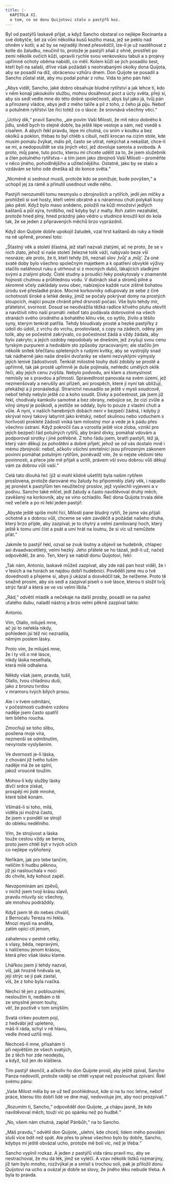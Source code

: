 ```yaml
---
title: |-
  KAPITOLA XI.
  o tom, co se donu Quijotovi stalo u pastýřů koz.
---
```


Byl od pastýřů laskavě přijat, a když Sancho obstaral co nejlépe Rocinanta a své dobytče, šel za vůní několika kusů kozího masa, jež se peklo nad ohněm v kotli; a ač by se nejraději ihned přesvědčil, lze-li je už nastěhovat z kotle do žaludku, neučinil to, protože je pastýři sňali z ohně, prostřeli po zemi několik ovčích kůží, upravili rychle svou venkovskou tabuli a s projevy upřímné ochoty oběma nabídli, co měli. Kolem kůží se jich posadilo šest, kteří byli na salaši, dříve však požádali s neohrabanými okolky dona Quijota, aby se posadil na díž, obrácenou vzhůru dnem. Don Quijote se posadil a Sancho zůstal stát, aby mu podal pohár z rohu. Vida to jeho pán řekl:

„Abys viděl, Sancho, jaké dobro obsahuje bludné rytířství a jak lehce ti, kdo v něm konají jakoukoliv službu, mohou dosáhnout poct a úcty světa, přeji si, aby sis sedl vedle mne do této dobré společnosti, abys byl jako já, tvůj pán a přirozený vládce, abys jedl z mého talíře a pil z toho, z čeho já piju. Neboť o potulném rytířství lze říci totéž co o lásce: že srovnává všechny věci.“

„Uctivý dík,“ pravil Sancho, „ale povím Vaší Milosti, že mít něco dobrého k jídlu, snědl bych to stejně dobře, ba ještě lépe vestoje a sám, než vsedě s císařem. A abych řekl pravdu, lépe mi chutná, co sním v koutku a bez okolků a poklon, třebas to byl chléb s cibulí, nežli krocan na cizím stole, kde musím pomalu žvýkat, málo pít, často se utírat, nekýchat a nekašlat, chce-li se mi, a nedopouštět se sta jiných věcí, jež dovoluje samota a svoboda. A proto, můj pane, tuto poctu, kterou mi chcete udělit za to, že jsem služebník a člen potulného rytířstva – a tím jsem jako zbrojnoš Vaší Milosti – proměňte v něco jiného, pohodlnějšího a užitečnějšího. Ostatně, jako by se stalo a vzdávám se toho ode dneška až do konce světa.“

„Nicméně si sednout musíš, protože kdo se ponižuje, bude povýšen,“ a uchopil jej za rámě a přinutil usednout vedle něho.

Pastýři nerozuměli tomu nesmyslu o zbrojnoších a rytířích, jedli jen mlčky a prohlíželi si své hosty, kteří velmi obratně a s náramnou chutí polykali kusy jako pěsti. Když bylo maso snědeno, položili na kůži množství jedlých kaštanů a půl sýra, tvrdšího, než kdyby byl z malty. Roh zatím nezahálel, protože hned plný, hned prázdný jako vědro u studnice kroužil kol do kola tak, že se jeden z připravených měchů brzo vyprázdnil.

Když don Quijote dobře upokojil žaludek, vzal hrst kaštanů do ruky a hledě na ně upřeně, pronesl toto:

„Šťastný věk a století šťastná, jež staří nazvali zlatými, ač ne proto, že se v nich zlato, jehož si naše století železné tolik váží, nabývalo beze vší nesnáze; ale proto, že ti, kteří tehdy žili, neznali slov ‚tvůj‘ a ‚můj‘. Za oné svaté doby bylo všechno společným majetkem a k opatření obvyklé výživy stačilo natáhnout ruku a utrhnout si z mocných dubů, lákajících sladkými svými a zralými plody. Čisté studny a proudící řeky poskytovaly v znamenité hojnosti chutnou a průhlednou vodu. V dutinách skal a stromů pilné a skromné včely zakládaly svou obec, nabízejíce každé ruce zištně bohatou úrodu své přesladké práce. Mocné korkovníky odlupovaly ze sebe z čiré ochotnosti široké a lehké desky, jimiž se počaly pokrývat domy na prostých sloupcích, mající pouze chránit před drsností počasí. Vše bylo tehdy mír, přátelství, svornost. Dosud se neodvážila těžká radlice křivého pluhu otevřít a navštívit nitro naší pramáti: neboť tato podávala dobrovolně na všech stranách svého úrodného a bohatého klínu vše, co sytilo, živilo a těšilo syny, kterým tenkrát patřila. Tehdy bloudívaly prosté a hezké pastýřky z údolí do údolí, z vrchu do vrchu, prostovlasé, s copy na zádech, oděny jen tolik, aby se počestně zakrývalo, co počestnost žádá a vždy žádala, aby bylo zakryto; a jejich ozdoby nepodobaly se dnešním, jež zvyšují svou cenu tyrským purpurem a hedvábím sto způsoby zpracovaným; ale stačilo jim několik snítek břečťanu spletených s rudými kvítky, aby se vystrojily snad tak nádherně jako naše dnešní dvořanky se všemi nezvyklými výmysly jejich lenivé žádostivosti. Tenkrát milostné touhy duší zdobily se prostě a upřímně, tak jak prostě upřímně je duše pojímala, nehledíc umělých oklik řeči, aby jejich cenu zvýšila. Nebylo podvodu, ani klam a zlomyslnost nemísily se s pravdou a přímostí. Spravedlnost panovala na svém území, jež nezmenšovaly a nerušily ani přízeň, ani prospěch, které jí nyní tak ubližují, překážejí a ji pronásledují. Stranictví neusadilo se ještě v mysli soudcově, neboť tehdy nebylo ještě co a koho soudit. Dívky a počestnost, jak jsem již řekl, chodívaly kamkoliv samotné a bez obrany, nebojíce se, že cizí zvůle a vilný úmysl je poškodí, a jestliže se oddaly, bylo to pouze z vlastní chuti a vůle. A nyní, v našich hanebných dobách není v bezpečí žádná, i kdyby ji skrýval nový takový labyrint jako krétský, neboť skulinou nebo vzduchem s horlivostí prokleté žádosti vniká tam milostný mor a vede je k pádu přes všechno ústraní. Když pokročil čas a vzrostla ještě více zloba, vznikl pro jejich bezpečí řád potulných rytířů, aby bránil dívky, pomáhal vdovám a podporoval sirotky i jiné potřebné. Z toho řádu jsem, bratři pastýři, též já, který vám děkuji za pohoštění a dobré přijetí, jehož se od vás dostalo mně i mému zbrojnoši: neboť, ačkoliv všichni smrtelníci jsou přirozeným zákonem povinni pomáhat potulným rytířům, poněvadž vím, že si nejste vědomi této povinnosti, a přece jste mě přijali a uctili, právem vší svou dobrou vůlí děkuji vám za dobrou vůli vaší.“

Celá tato dlouhá řeč (jíž si mohl klidně ušetřit) byla naším rytířem proslovena, protože darované mu žaludy ho připomněly zlatý věk, i napadlo jej pronést k pastýřům ten neužitečný proslov, jejž vyslechli vyjeveni a v podivu. Sancho také mlčel, jedl žaludy a často navštěvoval druhý měch, zavěšený na korkovník, aby se víno ochladilo. Řeč dona Quijota trvala déle než večeře a po ní řekl jeden pastýř:

„Abyste ještě spíše mohl říci, Milosti pane bludný rytíři, že jsme vás přijali ochotně a s dobrou vůlí, chceme se vám zavděčit a požádat našeho druha, který brzo přijde, aby zazpíval; je to chytrý a velmi zamilovaný hoch, který ještě k tomu umí číst a psát a umí hrát na loutnu, že si víc už nemůžete přát.“

Jakmile to pastýř řekl, ozval se zvuk loutny a objevil se hudebník, chlapec asi dvaadvacetiletý, velmi hezký. Jeho přátelé se ho tázali, jedl-li už, načež odpověděl, že ano. Ten, který se nabídl donu Quijotovi, řekl:

„Tak nám, Antonio, laskavě můžeš zazpívat, aby zde náš pan host viděl, že i v lesích a na horách se najdou dobří hudebníci. Pověděli jsme mu o tvé dovednosti a přejeme si, abys ji ukázal a dosvědčil tak, že nelžeme. Proto tě snažně prosím, aby sis sedl a zazpíval píseň o své lásce, kterou ti složil tvůj strýc farář a která se ve vsi velmi líbila.“

„Rád,“ odvětil mladík a nečekaje na další prosby, posadil se na pařez uťatého dubu, naladil nástroj a brzo velmi pěkně zazpíval takto:

Antonio.

Vím, Olallo, miluješ mne,  
ač jsi to neřekla nikdy,  
pohledem jsi též nic nezradila,  
němým poslem lásky.

Proto vím, že miluješ mne,  
že i ty víš o mé lásce,  
nikdy láska neselhala,  
která milé odhalena.

Někdy však jsem, pravda, tušil,  
Olallo, tvou chladnou duši,  
jako z bronzu tvrdou  
v mramoru tvých bílých prsou.

Ale i v tvém odmítání,  
v počestnosti cudném vzdoru  
naděje jsem často spatřil  
lem bílého roucha.

Zmocňuji se toho slibu,  
posílena moje víra,  
nezmenší se odmítnutím,  
nevyroste vyslyšením.

Ve dvornosti je-li láska,  
z chování již tvého tuším  
naděje má že se splní,  
jakož vroucně toužím.

Mohou-li kdy služby lásky  
dívčí srdce získat,  
prospějí mi jistě mnohé,  
které tobě konám.

Všímáš-li si toho, milá,  
viděla jsi možná často,  
že jsem v pondělí se strojil  
do obleku nedělního.

Vím, že strojivost a láska  
touže cestou vždy se berou,  
proto jsem chtěl být v tvých očích  
co nejlépe vyšňořený.

Neříkám, jak pro tebe tančím,  
nelíčím ti hudbu pěknou,  
jíž jsi naslouchala v noci  
do chvíle, kdy kohout zapěl.

Nevzpomínám ani zpěvů,  
v nichž jsem tvoji krásu slavil,  
pravdu mluvily sic všechny,  
ale mnohou podráždily.

Když jsem tě do nebes chválil,  
z Berrocalu Tereza mi řekla.  
Mnozí myslí na anděla,  
zatím opici ctí jenom,

zahalenou v pestré cetky,  
s vlasy, běda, nepravými,  
s nalíčenou jenom krásou,  
která přec však lásku klame.

Lhářkou jsem ji tehdy nazval,  
víš, jak hrozně hněvala se,  
její strýc se jí pak zastal,  
víš, že z toho byla rvačka.

Nechci tě jen z poblouznění,  
nesloužím ti, nedbám o tě  
ze smyslné jenom touhy,  
věř, že poctivě v tom smýšlím.

Svatá církev poutem pojí,  
z hedvábí jež upleteno,  
máš-li ráda, schyl v ně hlavu,  
vedle ihned uzříš moji.

Nechceš-li mne, přísahám ti  
při největším ze všech svatých,  
že z těch hor zde neodejdu,  
a když, tož jen do kláštera.

Tím pastýř skončil, a ačkoliv ho don Quijote prosil, aby ještě zpíval, Sancho Panza nedovolil, protože raději se chtěl vyspat než poslouchat zpívání. Řekl svému pánu:

„Vaše Milost měla by se už teď poohlédnout, kde si na tu noc lehne, neboť práce, kterou tito dobří lidé ve dne mají, nedovoluje jim, aby noci prozpívali.“

„Rozumím ti, Sancho,“ odpověděl don Quijote, „a chápu jasně, že kdo navštěvoval měch, touží víc po spánku než po hudbě.“

„No, všem nám chutná, zaplať Pánbůh,“ na to Sancho.

„Máš pravdu,“ odvětil don Quijote, „ulehni, kde chceš; lidem mého povolání sluší více bdít než spát. Ale přes to přese všechno bylo by dobře, Sancho, kdybys mi ještě obvázal ucho, protože mě bolí víc, než je třeba.“

Sancho vyplnil rozkaz. A jeden z pastýřů vida ránu pravil mu, aby se nestrachoval, že mu dá lék, jímž se vyléčí. A vzav několik lístků rozmarýny, jíž tam bylo mnoho, rozžvýkal je a smísil s trochou soli, pak je přiložil donu Quijotovi na ucho a ovázal je dobře se slovy, že jiného léku nebude třeba. A byla to pravda.
